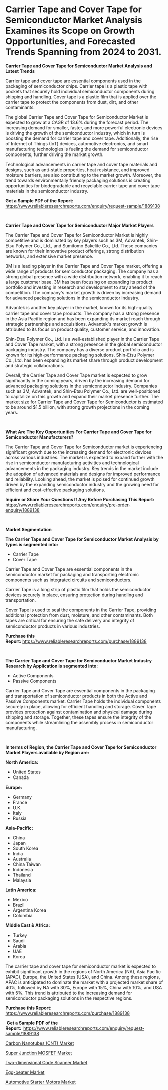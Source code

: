 <p><h1>Carrier Tape and Cover Tape for Semiconductor Market Analysis Examines its Scope on Growth Opportunities, and Forecasted Trends Spanning from 2024 to 2031.</h1></p><p><strong>Carrier Tape and Cover Tape for Semiconductor Market Analysis and Latest Trends</strong></p>
<p><p>Carrier tape and cover tape are essential components used in the packaging of semiconductor chips. Carrier tape is a plastic tape with pockets that securely hold individual semiconductor components during shipping and handling. Cover tape is a plastic film that is applied over the carrier tape to protect the components from dust, dirt, and other contaminants.</p><p>The global Carrier Tape and Cover Tape for Semiconductor Market is expected to grow at a CAGR of 13.6% during the forecast period. The increasing demand for smaller, faster, and more powerful electronic devices is driving the growth of the semiconductor industry, which in turn is boosting the demand for carrier tape and cover tape. Additionally, the rise of Internet of Things (IoT) devices, automotive electronics, and smart manufacturing technologies is fueling the demand for semiconductor components, further driving the market growth.</p><p>Technological advancements in carrier tape and cover tape materials and designs, such as anti-static properties, heat resistance, and improved moisture barriers, are also contributing to the market growth. Moreover, the trend towards environmentally friendly packaging solutions is creating opportunities for biodegradable and recyclable carrier tape and cover tape materials in the semiconductor industry.</p></p>
<p><strong>Get a Sample PDF of the Report:&nbsp;</strong> <a href="https://www.reliableresearchreports.com/enquiry/request-sample/1889138">https://www.reliableresearchreports.com/enquiry/request-sample/1889138</a></p>
<p>&nbsp;</p>
<p><strong>Carrier Tape and Cover Tape for Semiconductor Major Market Players</strong></p>
<p><p>The Carrier Tape and Cover Tape for Semiconductor Market is highly competitive and is dominated by key players such as 3M, Advantek, Shin-Etsu Polymer Co., Ltd., and Sumitomo Bakelite Co., Ltd. These companies are known for their innovative product offerings, strong distribution networks, and extensive market presence.</p><p>3M is a leading player in the Carrier Tape and Cover Tape market, offering a wide range of products for semiconductor packaging. The company has a strong global presence with a wide distribution network, enabling it to reach a large customer base. 3M has been focusing on expanding its product portfolio and investing in research and development to stay ahead of the competition. The company's market growth is driven by increasing demand for advanced packaging solutions in the semiconductor industry.</p><p>Advantek is another key player in the market, known for its high-quality carrier tape and cover tape products. The company has a strong presence in the Asia Pacific region and has been expanding its market reach through strategic partnerships and acquisitions. Advantek's market growth is attributed to its focus on product quality, customer service, and innovation.</p><p>Shin-Etsu Polymer Co., Ltd. is a well-established player in the Carrier Tape and Cover Tape market, with a strong presence in the global semiconductor packaging industry. The company has a diverse product portfolio and is known for its high-performance packaging solutions. Shin-Etsu Polymer Co., Ltd. has been expanding its market share through product development and strategic collaborations.</p><p>Overall, the Carrier Tape and Cover Tape market is expected to grow significantly in the coming years, driven by the increasing demand for advanced packaging solutions in the semiconductor industry. Companies such as 3M, Advantek, and Shin-Etsu Polymer Co., Ltd. are well-positioned to capitalize on this growth and expand their market presence further. The market size for Carrier Tape and Cover Tape for Semiconductor is estimated to be around $1.5 billion, with strong growth projections in the coming years.</p></p>
<p>&nbsp;</p>
<p><strong>What Are The Key Opportunities For Carrier Tape and Cover Tape for Semiconductor Manufacturers?</strong></p>
<p><p>The Carrier Tape and Cover Tape for Semiconductor market is experiencing significant growth due to the increasing demand for electronic devices across various industries. The market is expected to expand further with the rise in semiconductor manufacturing activities and technological advancements in the packaging industry. Key trends in the market include the adoption of advanced materials and designs for improved performance and reliability. Looking ahead, the market is poised for continued growth driven by the expanding semiconductor industry and the growing need for efficient and cost-effective packaging solutions.</p></p>
<p><strong>Inquire or Share Your Questions If Any Before Purchasing This Report:</strong> <a href="https://www.reliableresearchreports.com/enquiry/pre-order-enquiry/1889138">https://www.reliableresearchreports.com/enquiry/pre-order-enquiry/1889138</a></p>
<p>&nbsp;</p>
<p><strong>Market Segmentation</strong></p>
<p><strong>The Carrier Tape and Cover Tape for Semiconductor Market Analysis by types is segmented into:</strong></p>
<p><ul><li>Carrier Tape</li><li>Cover Tape</li></ul></p>
<p><p>Carrier Tape and Cover Tape are essential components in the semiconductor market for packaging and transporting electronic components such as integrated circuits and semiconductors. </p><p>Carrier Tape is a long strip of plastic film that holds the semiconductor devices securely in place, ensuring protection during handling and transportation. </p><p>Cover Tape is used to seal the components in the Carrier Tape, providing additional protection from dust, moisture, and other contaminants. Both tapes are critical for ensuring the safe delivery and integrity of semiconductor products in various industries.</p></p>
<p><strong>Purchase this Report:&nbsp;</strong><a href="https://www.reliableresearchreports.com/purchase/1889138">https://www.reliableresearchreports.com/purchase/1889138</a></p>
<p>&nbsp;</p>
<p><strong>The Carrier Tape and Cover Tape for Semiconductor Market Industry Research by Application is segmented into:</strong></p>
<p><ul><li>Active Components</li><li>Passive Components</li></ul></p>
<p><p>Carrier Tape and Cover Tape are essential components in the packaging and transportation of semiconductor products in both the Active and Passive Components market. Carrier Tape holds the individual components securely in place, allowing for efficient handling and storage. Cover Tape provides protection against contamination and physical damage during shipping and storage. Together, these tapes ensure the integrity of the components while streamlining the assembly process in semiconductor manufacturing.</p></p>
<p>&nbsp;</p>
<p><strong>In terms of Region, the Carrier Tape and Cover Tape for Semiconductor Market Players available by Region are:</strong></p>
<p>
    <p> <strong> North America: </strong>
        <ul>
            <li>United States</li>
            <li>Canada</li>
        </ul>
        </p> 
    <p> <strong> Europe: </strong>
        <ul>
            <li>Germany</li>
            <li>France</li>
            <li>U.K.</li>
            <li>Italy</li>
            <li>Russia</li>
        </ul>
        </p> 
    <p> <strong> Asia-Pacific: </strong>
        <ul>
            <li>China</li>
            <li>Japan</li>
            <li>South Korea</li>
            <li>India</li>
            <li>Australia</li>
            <li>China Taiwan</li>
            <li>Indonesia</li>
            <li>Thailand</li>
            <li>Malaysia</li>
        </ul>
        </p> 
    <p> <strong> Latin America: </strong>
        <ul>
            <li>Mexico</li>
            <li>Brazil</li>
            <li>Argentina Korea</li>
            <li>Colombia</li>
        </ul>
        </p> 
    <p> <strong> Middle East & Africa: </strong>
        <ul>
            <li>Turkey</li>
            <li>Saudi</li>
            <li>Arabia</li>
            <li>UAE</li>
            <li>Korea</li>
        </ul>
    </p>
    </p>
<p><p>The carrier tape and cover tape for semiconductor market is expected to exhibit significant growth in the regions of North America (NA), Asia Pacific (APAC), Europe, the United States (USA), and China. Among these regions, APAC is anticipated to dominate the market with a projected market share of 40%, followed by NA with 30%, Europe with 15%, China with 10%, and USA with 5%. This trend is attributed to the increasing demand for semiconductor packaging solutions in the respective regions.</p></p>
<p><strong>Purchase this Report: </strong><a href="https://www.reliableresearchreports.com/purchase/1889138">https://www.reliableresearchreports.com/purchase/1889138</a></p>
<p>&nbsp;<strong>Get a Sample PDF of the Report:&nbsp;&nbsp;</strong><a href="https://www.reliableresearchreports.com/enquiry/request-sample/1889138">https://www.reliableresearchreports.com/enquiry/request-sample/1889138</a></p>
<p><strong></strong></p>
<p><p><a href="https://funky-papaya-cf4.notion.site/Carbon-Nanotubes-CNT-Market-Size-Market-Trends-and-Growth-Outlook-forecasted-for-period-from-202-6c30a3baa663435898f6ddc73f26bc4c">Carbon Nanotubes (CNT) Market</a></p><p><a href="https://view.publitas.com/reportprime-1/super-junction-mosfet-market-size-and-examines-its-market-scope-with-a-primary-focus-on-growth-opportunities-and-forecasted-trends-spanning-from-2024-to-2031/">Super Junction MOSFET Market</a></p><p><a href="https://summer-dogwood-3e9.notion.site/Two-dimensional-Code-Scanner-Market-Research-Report-Provides-thorough-Industry-Overview-which-offer-bbee80f977544a0d94cf2e45e5b53040">Two-dimensional Code Scanner Market</a></p><p><a href="https://extreme-scabiosa-c81.notion.site/Egg-beater-Market-Challenges-Opportunities-and-Growth-Drivers-and-Major-Market-Players-forecasted-cc4c6008629e4499b33d7c440f58a6ef">Egg-beater Market</a></p><p><a href="https://view.publitas.com/reportprime-1/automotive-starter-motors-market-research-report-forecasted-for-period-from-2024-2031-by-market-type-market-application-and-region/">Automotive Starter Motors Market</a></p></p>